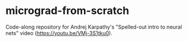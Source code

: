 # micrograd-from-scratch
Code-along repository for Andrej Karpathy's "Spelled-out intro to neural nets" video (https://youtu.be/VMj-3S1tku0).
